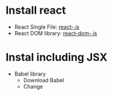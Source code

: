 # Install react
  * React Single File:  [react-<version>.js][reactDown]
  * React DOM library: [react-dom-<version>.js][reactDown]

# Instal including JSX
  * Babel library
    * Download Babel
    * Change <script type="text/javascript"> to <script type="text/babel">

# What is react
  * react is a way to integrate html into your javascript to help create the view

# render
  * function that must be implemented
  * provides the output that the user sees (the "view")

# Components
  * reusable
  * can be nested
  * what you use to break your interface into its most basic parts
  * DOM component = in HTML
  * CompositeComponent = create by React.createClass()
  * controlled components: Have value property
    value = value
    component's state = event handler
  * uncontrolled components: do NOT have value property
    value = application (in render)
    component's state = application (in render via defaultValue)

# Component Creation
  1. getDefaultProps()  //Do not use with ES6
    * prop values returned will be used as DEFAULTS
    * ES6 Alternative:
      * use .defaultProps property in class
      ```js
      MyReactClass.defaultProps = {
        name: 'Bob',
        initialCount: 0
        };
      ```
  2. getInitialState()  //Do not use with ES6
    * return value = intial state of React component
    * ES6 Alternative:
      * use this.state in constructor
      ```js
      constructor(props){
        super(props);

        this.state = {
          count: this.props.initialCount
        };
        }
      ```
  3. componentWillMount()  
    * used to make final changes to the component before add to DOM
  4. render()  
    * returns a single element that represents the component
  5. componentDidMount()
    * component mounted and can now access component's DOM nodes
    * used for: preparing times, fetching data, adding event listeners

# Component Modification
  * componentWillUnmount()
    * used before a component is unmounted from DOM
    * Good for: removing event listeners
  * componentWillReceiveProps(nextProps)
    * FIRST function for property changes
    * for property changes!
      * access old = this.props
      * access new = nextProps.
      * Can compare these props
  * shouldComponentUpdate(nextProps, nextState)
    * SECOND function for property changes
    * FIRST function for state changes
    * returns true if prop/state changes made to render new version of your component
  * componentWillUpdate(nextProps, nextState)
    * Changes not made in DOM yet
  * componentDidUpdate(prevProps, prevState)

# component states
  * Anytime a component's state changes, its 'render' function is called
  * represented as js object on a component level scope
  * it is like private data for your component
  * has properties in it
  * setState() : primary way to make UI updates, does shallow merge btwn new and previous state & trigger a re-render of component


# props
  * [Components pass properties to their children components through props][resource]
    * Property ex. Address, Price, etc.
  * <Component title={prop}/>   // is a prop
  * Can use props to nest
  * used to pass data and methods from a parent component to a child component
  * immutable
  * allow to create reusable components
  * Default props
    * Set default values for your component props
    * Component.defaultProps = {...}  //ES6
  * Prop Types
    * Specify what props your component needs and the type they should be
      ```js
      MyClass.propTypes = {
      randomObject: React.PropTypes.object,
      callback: React.PropTypes.func.isRequired,
      };
      ```

  React.PropTypes.whatTypeItShouldBe = {...} //ES6


[reactDown]:https://facebook.github.io/react/docs/installation.html
[resource]:https://html5hive.org/react-tutorial/
